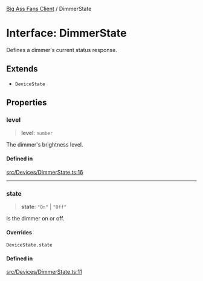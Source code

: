 [Big Ass Fans Client](../README.md) / DimmerState

# Interface: DimmerState

Defines a dimmer's current status response.

## Extends

- `DeviceState`

## Properties

### level

> **level**: `number`

The dimmer's brightness level.

#### Defined in

[src/Devices/DimmerState.ts:16](https://github.com/mkellsy/baf-client/blob/289367c3ef8fe75588d41eda9372734a1c23f3c8/src/Devices/DimmerState.ts#L16)

***

### state

> **state**: `"On"` \| `"Off"`

Is the dimmer on or off.

#### Overrides

`DeviceState.state`

#### Defined in

[src/Devices/DimmerState.ts:11](https://github.com/mkellsy/baf-client/blob/289367c3ef8fe75588d41eda9372734a1c23f3c8/src/Devices/DimmerState.ts#L11)
